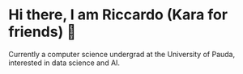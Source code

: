 # Hi there, I am Riccardo (Kara for friends) 👋
Currently a computer science undergrad at the University of Pauda, interested in data science and AI.
